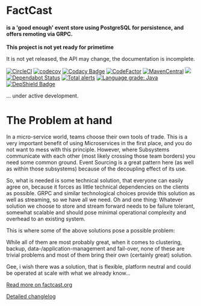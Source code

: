 # FactCast 

#### is a 'good enough' event store using PostgreSQL for persistence, and offers remoting via GRPC.

**This project is not yet ready for primetime**

It is not yet released, the API may change, the documentation is incomplete.

[![CircleCI](https://circleci.com/gh/factcast/factcast.svg?style=shield)](https://circleci.com/gh/factcast/factcast)
[![codecov](https://codecov.io/gh/factcast/factcast/branch/master/graph/badge.svg)](https://codecov.io/gh/factcast/factcast)
[![Codacy Badge](https://api.codacy.com/project/badge/Grade/5409811a42d542e7ba3546307b70cc10)](https://www.codacy.com/app/uwe/factcast_2?utm_source=github.com&amp;utm_medium=referral&amp;utm_content=factcast/factcast&amp;utm_campaign=Badge_Grade)
[![CodeFactor](https://www.codefactor.io/repository/github/factcast/factcast/badge)](https://www.codefactor.io/repository/github/factcast/factcast)
[![MavenCentral](https://img.shields.io/maven-central/v/org.factcast/factcast.svg)](http://search.maven.org/#search%7Cgav%7C1%7Cg%3A%22org.factcast%22)
<a href="https://www.apache.org/licenses/LICENSE-2.0">
    <img class="inline" src="https://img.shields.io/badge/license-ASL2-green.svg?style=flat">
</a>
[![Dependabot Status](https://api.dependabot.com/badges/status?host=github&repo=factcast/factcast)](https://dependabot.com)
[![Total alerts](https://img.shields.io/lgtm/alerts/g/factcast/factcast.svg?logo=lgtm&logoWidth=18)](https://lgtm.com/projects/g/factcast/factcast/alerts/)
[![Language grade: Java](https://img.shields.io/lgtm/grade/java/g/factcast/factcast.svg?logo=lgtm&logoWidth=18)](https://lgtm.com/projects/g/factcast/factcast/context:java)
[![DepShield Badge](https://depshield.sonatype.org/badges/factcast/factcast/depshield.svg)](https://depshield.github.io)


... under active development.

# The Problem at hand

In a micro-service world, teams choose their own tools of trade. This is a very important benefit of using Microservices in the first place, and you do not want to mess with this principle. However, where Subsystems communicate with each other (most likely crossing those team borders) you need some common ground. Event Sourcing is a great pattern here (as well as within those subsystems) because of the decoupling effect of its use.

So, what is needed is some technical solution, that everyone can easily agree on, because it forces as little technical dependencies on the clients as possible.
GRPC and similar technological choices provide this solution as well as streaming, so we have all we need. Oh and one thing: Whatever solution we choose to store and stream forward needs to be failure tolerant, somewhat scalable and should pose minimal operational complexity and overhead to an existing system.

This is where some of the above solutions pose a possible problem:

While all of them are most probably great, when it comes to clustering, backup, data-/application-management and fail-over, none of these are trivial problems and most of them bring their own (certainly great) solution.

Gee, i wish there was a solution, that is flexible, platform neutral and could be operated at scale with what we already know...

[Read more on factcast.org](https://factcast.org)

[Detailed changlelog](https://docs.factcast.org/changelog)

